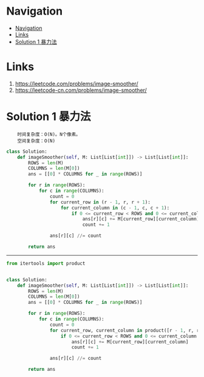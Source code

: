 # Navigation
- [Navigation](#navigation)
- [Links](#links)
- [Solution 1 暴力法](#solution-1-%e6%9a%b4%e5%8a%9b%e6%b3%95)

# Links
1. https://leetcode.com/problems/image-smoother/
2. https://leetcode-cn.com/problems/image-smoother/


# Solution 1 暴力法
```
    时间复杂度：O(N)。N个像素。
    空间复杂度：O(N)
```
```python
class Solution:
    def imageSmoother(self, M: List[List[int]]) -> List[List[int]]:
        ROWS = len(M)
        COLUMNS = len(M[0])
        ans = [[0] * COLUMNS for _ in range(ROWS)]

        for r in range(ROWS):
            for c in range(COLUMNS):
                count = 0
                for current_row in (r - 1, r, r + 1):
                    for current_column in (c - 1, c, c + 1):
                        if 0 <= current_row < ROWS and 0 <= current_column < COLUMNS:
                            ans[r][c] += M[current_row][current_column]
                            count += 1

                ans[r][c] //= count

        return ans
```
---
```python
from itertools import product


class Solution:
    def imageSmoother(self, M: List[List[int]]) -> List[List[int]]:
        ROWS = len(M)
        COLUMNS = len(M[0])
        ans = [[0] * COLUMNS for _ in range(ROWS)]

        for r in range(ROWS):
            for c in range(COLUMNS):
                count = 0
                for current_row, current_column in product([r - 1, r, r + 1], [c - 1, c, c + 1]):
                    if 0 <= current_row < ROWS and 0 <= current_column < COLUMNS:
                        ans[r][c] += M[current_row][current_column]
                        count += 1

                ans[r][c] //= count

        return ans
```